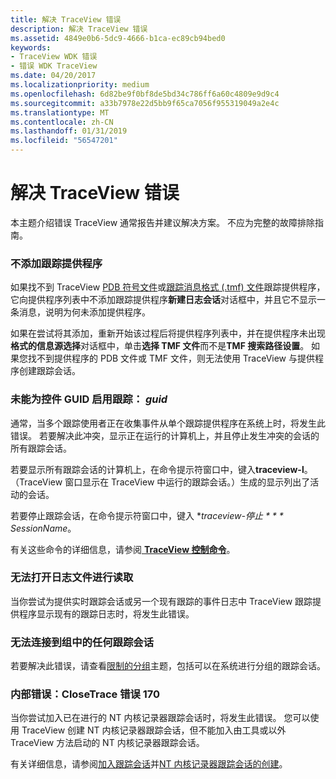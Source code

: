 ```yaml
---
title: 解决 TraceView 错误
description: 解决 TraceView 错误
ms.assetid: 4849e0b6-5dc9-4666-b1ca-ec89cb94bed0
keywords:
- TraceView WDK 错误
- 错误 WDK TraceView
ms.date: 04/20/2017
ms.localizationpriority: medium
ms.openlocfilehash: 6d82be9f0bf8de5bd34c786ff6a60c4809e9d9c4
ms.sourcegitcommit: a33b7978e22d5bb9f65ca7056f955319049a2e4c
ms.translationtype: MT
ms.contentlocale: zh-CN
ms.lasthandoff: 01/31/2019
ms.locfileid: "56547201"
---
```

# <a name="resolving-traceview-errors"></a>解决 TraceView 错误

本主题介绍错误 TraceView 通常报告并建议解决方案。 不应为完整的故障排除指南。

### <a name="span-idtraceproviderisnotaddedspanspan-idtraceproviderisnotaddedspantrace-provider-is-not-added"></a><span id="trace_provider_is_not_added"></span><span id="TRACE_PROVIDER_IS_NOT_ADDED"></span>不添加跟踪提供程序

如果找不到 TraceView [PDB 符号文件](pdb-symbol-files.md)或[跟踪消息格式 (.tmf) 文件](trace-message-format-file.md)跟踪提供程序，它向提供程序列表中不添加跟踪提供程序**新建日志会话**对话框中，并且它不显示一条消息，说明为何未添加提供程序。

如果在尝试将其添加，重新开始该过程后将提供程序列表中，并在提供程序未出现**格式的信息源选择**对话框中，单击**选择 TMF 文件**而不是**TMF 搜索路径设置**。 如果您找不到提供程序的 PDB 文件或 TMF 文件，则无法使用 TraceView 与提供程序创建跟踪会话。

### <a name="span-idfailedtoenabletraceforcontrolguidguidspanspan-idfailedtoenabletraceforcontrolguidguidspanfailed-to-enable-trace-for-control-guid-guid"></a><span id="failed_to_enable_trace_for_control_guid__guid"></span><span id="FAILED_TO_ENABLE_TRACE_FOR_CONTROL_GUID__GUID"></span>未能为控件 GUID 启用跟踪： *guid*

通常，当多个跟踪使用者正在收集事件从单个跟踪提供程序在系统上时，将发生此错误。 若要解决此冲突，显示正在运行的计算机上，并且停止发生冲突的会话的所有跟踪会话。

若要显示所有跟踪会话的计算机上，在命令提示符窗口中，键入**traceview-l**。 （TraceView 窗口显示在 TraceView 中运行的跟踪会话。）生成的显示列出了活动的会话。

若要停止跟踪会话，在命令提示符窗口中，键入 **traceview-停止 * * * SessionName*。

有关这些命令的详细信息，请参阅[ **TraceView 控制命令**](traceview-control-commands.md)。

### <a name="span-idcannotopenlogfileforreadingspanspan-idcannotopenlogfileforreadingspancannot-open-logfile-for-reading"></a><span id="cannot_open_logfile_for_reading"></span><span id="CANNOT_OPEN_LOGFILE_FOR_READING"></span>无法打开日志文件进行读取

当你尝试为提供实时跟踪会话或另一个现有跟踪的事件日志中 TraceView 跟踪提供程序显示现有的跟踪日志时，将发生此错误。

### <a name="span-idcannotconnecttoanytracesessioninthegroupspanspan-idcannotconnecttoanytracesessioninthegroupspancannot-connect-to-any-trace-session-in-the-group"></a><span id="cannot_connect_to_any_trace_session_in_the_group"></span><span id="CANNOT_CONNECT_TO_ANY_TRACE_SESSION_IN_THE_GROUP"></span>无法连接到组中的任何跟踪会话

若要解决此错误，请查看[限制的分组](limitations-of-grouping.md)主题，包括可以在系统进行分组的跟踪会话。

### <a name="span-idinternalerrorclosetraceerror170spanspan-idinternalerrorclosetraceerror170spaninternal-error-closetrace-error-170"></a><span id="internal_error__closetrace_error_170"></span><span id="INTERNAL_ERROR__CLOSETRACE_ERROR_170"></span>内部错误：CloseTrace 错误 170

当你尝试加入已在进行的 NT 内核记录器跟踪会话时，将发生此错误。 您可以使用 TraceView 创建 NT 内核记录器跟踪会话，但不能加入由工具或以外 TraceView 方法启动的 NT 内核记录器跟踪会话。

有关详细信息，请参阅[加入跟踪会话](joining-a-trace-session.md)并[NT 内核记录器跟踪会话的创建](creating-an-nt-kernel-logger-trace-session.md)。
